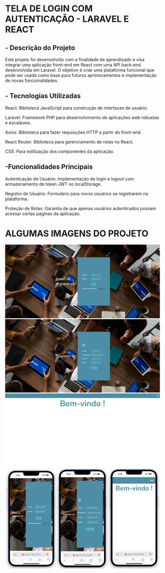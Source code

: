 # TELA DE LOGIN COM AUTENTICAÇÃO - LARAVEL E REACT

## - Descrição do Projeto
  
Este projeto foi desenvolvido com a finalidade de aprendizado e visa integrar uma aplicação front-end em React com uma API back-end desenvolvida em Laravel. O objetivo é criar uma plataforma funcional que pode ser usada como base para futuros aprimoramentos e implementação de novas funcionalidades.

## - Tecnologias Utilizadas
  
React: Biblioteca JavaScript para construção de interfaces de usuário.

Laravel: Framework PHP para desenvolvimento de aplicações web robustas e escaláveis.

Axios: Biblioteca para fazer requisições HTTP a partir do front-end.

React Router: Biblioteca para gerenciamento de rotas no React.

CSS: Para estilização dos componentes da aplicação.

## -Funcionalidades Principais

Autenticação de Usuário: Implementação de login e logout com armazenamento de token JWT no localStorage.

Registro de Usuário: Formulário para novos usuários se registrarem na plataforma.

Proteção de Rotas: Garantia de que apenas usuários autenticados possam acessar certas páginas da aplicação.

# ALGUMAS IMAGENS DO PROJETO

![Exemplo de Interface](front-end/src/assets/imgProject/img1.jpeg)
![Exemplo de Interface](front-end/src/assets/imgProject/img2.jpeg)
![Exemplo de Interface](front-end/src/assets/imgProject/img3.jpeg)
![Exemplo de Interface](front-end/src/assets/imgProject/img5.jpeg)

